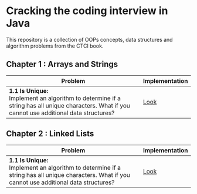 # Cracking the coding interview in Java  

This repository is a collection of OOPs concepts, data structures and algorithm problems from the CTCI book.

## Chapter 1 : Arrays and Strings

| Problem   | Implementation |
|------------------------------------------------------------|-----------------------------------------------------------------------------------------------------|
| <b>1.1 Is Unique:</b>  <br> Implement an algorithm to determine if a string has all unique characters. What if you cannot use additional data structures?               | [Look]()|

## Chapter 2 : Linked Lists

| Problem   | Implementation |
|------------------------------------------------------------|-----------------------------------------------------------------------------------------------------|
| <b>1.1 Is Unique:</b>  <br> Implement an algorithm to determine if a string has all unique characters. What if you cannot use additional data structures?               | [Look]()|
